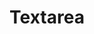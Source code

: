 ---
layout: component.njk
tags: 
    - legacy_components_it
key: textarea-legacy_it
title: Textarea
parent: legacy_components_it
image: legacy/overview/textarea.webp
keywords: 
order: 270
availablelanguages: 
    - de
    - en
---